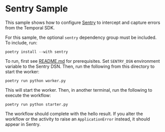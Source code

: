 # Sentry Sample

This sample shows how to configure [Sentry](https://sentry.io) to intercept and capture errors from the Temporal SDK.

For this sample, the optional `sentry` dependency group must be included. To include, run:

    poetry install --with sentry

To run, first see [README.md](../README.md) for prerequisites. Set `SENTRY_DSN` environment variable to the Sentry DSN.
Then, run the following from this directory to start the worker:

    poetry run python worker.py

This will start the worker. Then, in another terminal, run the following to execute the workflow:

    poetry run python starter.py

The workflow should complete with the hello result. If you alter the workflow or the activity to raise an
`ApplicationError` instead, it should appear in Sentry.